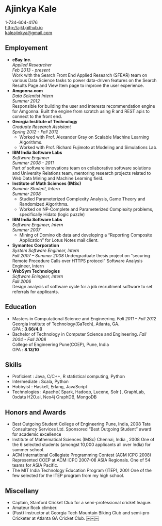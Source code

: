 Ajinkya Kale
============
1-734-604-4176  
http://ajkl.github.io  
kaleajinkya@gmail.com  

Employement
----------
* **eBay Inc.**  
    _Applied Researcher_  
    _Feb 2013 - present_  
    Work with the Search Front End Applied Research (SFEAR) team on various Data Science tasks to power data-driven features on the Search Results Page and View Item page to improve the user experience.
* **Amgonna.com**  
    _Data Scientist Intern_  
    _Summer 2012_  
    Responsible for building the user and interests recommendation engine for Amgonna. Built the engine from scratch using R and REST apis to connect to the front end.
* **Georgia Institute of Technology**   
    _Graduate Research Assistant_  
    _Spring 2012 - Fall 2012_  
    - Worked with Prof. Alexander Gray on Scalable Machine Learning Algorithms.
    - Worked with Prof. Richard Fujimoto at Modeling and Simulations Lab.
* **IBM India Software Labs**  
    _Software Engineer_    
    _Summer 2008 - 2011_  
    Part of software innovations team on collaborative software solutions and University Relations team, mentoring research projects related to Web Data Mining and Machine Learning field.
* **Institute of Math Sciences (IMSc)**  
    _Summer Student, Intern_  
    _Summer 2008_  
    - Studied Parameterized Complexity Analysis, Game Theory and Randomized Algorithms.
    - Worked on NP-Complete and Parameterized Complexity problems, specifically Hidato (logic puzzle)
* **IBM India Software Labs**  
    _Software Engineer, Intern_  
    _Summer 2007_  
    - Mining of Domino db data and developing a “Reporting Composite Application” for Lotus Notes mail client.
* **Symantec Corporation**  
    _System Software Engineer, Intern_  
    _Fall 2007 – Summer 2008_
    Undergraduate thesis project on “securing Remote Procedure Calls over HTTPS protocol” Software Analysis Engineer, Intern
* **WebSym Technologies**  
    _Software Eningeer, Intern_  
    _Fall 2006_  
    Design analysis of software cycle for a job recruitment software to set referrals for applicants.

Education
---------
* Masters in Computational Science and Engineering.  _Fall 2011 – Fall 2012_  
    Georgia Institute of Technology(GaTech), Atlanta, GA.  
    GPA : **3.66/4.0**
* Bachelor of Technology in Computer Science and Engineering. _Fall 2004 - Fall 2008_  
    College of Engineering Pune(COEP), Pune, India  
    GPA : **8.13/10**

Skills
------
  - Proficient : Java, C/C++, R statistical computing, Python
  - Intermediate : Scala, Python
  - Hobbyist : Haskell, Erlang, JavaScript
  - Technologies : Apache{ Spark, Hadoop, Lucene, Solr }, GraphLab, 0xdata H2O.ai, Neo4j GraphDB, MongoDB
 
Honors and Awards
-----------------
  - Best Outgoing Student College of Engineering Pune, India, 2008 Tata Consultancy Services Ltd. Sponsored “Best Outgoing Student” award for academic excellence
  - Institute of Mathematical Sciences (IMSc) Chennai, India , 2008
      One of the 6 selected students (amongst 10,000 applicants all over India) for summer school.
  - ACM International Collegiate Programming Contest (ACM ICPC 2008)
      Represented COEP at ACM ICPC 2007-08 ASIA Regionals. One of 54 teams for ASIA Pacific.
  - The MIT India Technology Education Program (ITEP), 2001
      One of the few selected for the ITEP program from my high school.

Miscellany
----------
  - Captain, Stanford Cricket Club for a semi-professional cricket league.
  - Amateur Rock climber.
  - (Past) Instructor at Georgia Tech Mountain Biking Club and semi-pro Cricketer at Atlanta GA Cricket Club.
￼￼￼
